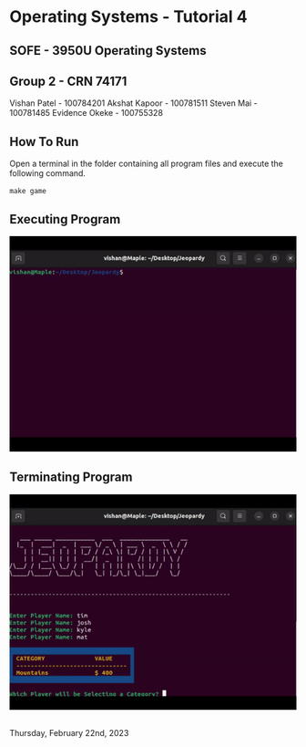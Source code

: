 # Operating Systems - Tutorial 4
## SOFE - 3950U Operating Systems

## Group 2 - CRN 74171
Vishan Patel - 100784201
Akshat Kapoor - 100781511
Steven Mai - 100781485
Evidence Okeke - 100755328

## How To Run
Open a terminal in the folder containing all program files and execute the following command.
```
make game
```

## Executing Program
![](https://github.com/steven-m02/Group-2-OS-Tutorial-4/blob/main/images/start.gif)

## Terminating Program
![](https://github.com/steven-m02/Group-2-OS-Tutorial-4/blob/main/images/end.gif)

##
Thursday, February 22nd, 2023
